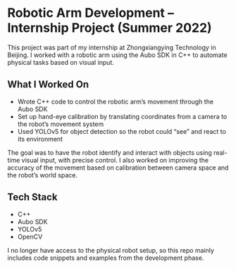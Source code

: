 # Robotic Arm Development – Internship Project (Summer 2022)

This project was part of my internship at Zhongxiangying Technology in Beijing. I worked with a robotic arm using the Aubo SDK in C++ to automate physical tasks based on visual input.

## What I Worked On

- Wrote C++ code to control the robotic arm’s movement through the Aubo SDK
- Set up hand-eye calibration by translating coordinates from a camera to the robot’s movement system
- Used YOLOv5 for object detection so the robot could “see” and react to its environment

The goal was to have the robot identify and interact with objects using real-time visual input, with precise control. I also worked on improving the accuracy of the movement based on calibration between camera space and the robot’s world space.

## Tech Stack

- C++
- Aubo SDK
- YOLOv5
- OpenCV

I no longer have access to the physical robot setup, so this repo mainly includes code snippets and examples from the development phase.
